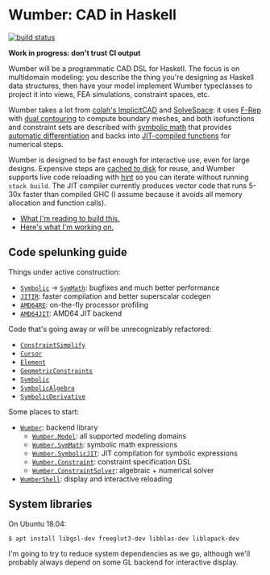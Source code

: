 # Wumber: CAD in Haskell
[![build status](https://travis-ci.org/spencertipping/wumber.svg?branch=master)](https://travis-ci.org/spencertipping/wumber)

**Work in progress: don't trust CI output**

Wumber will be a programmatic CAD DSL for Haskell. The focus is on multidomain
modeling: you describe the thing you're designing as Haskell data structures,
then have your model implement Wumber typeclasses to project it into views, FEA
simulations, constraint spaces, etc.

Wumber takes a lot from [colah's ImplicitCAD][ic] and [SolveSpace][ss]: it uses
[F-Rep][fr] with [dual contouring][dc] to compute boundary meshes, and both
isofunctions and constraint sets are described with [symbolic math][sym] that
provides [automatic differentiation][der] and backs into [JIT-compiled
functions][jit] for numerical steps.

Wumber is designed to be fast enough for interactive use, even for large
designs. Expensive steps are [cached to disk][disk] for reuse, and Wumber
supports live code reloading with [hint][hint] so you can iterate without
running `stack build`. The JIT compiler currently produces vector code that runs
5-30x faster than compiled GHC (I assume because it avoids all memory allocation
and function calls).

+ [What I'm reading to build this.](reading.md)
+ [Here's what I'm working on.](frontier.md)


## Code spelunking guide
Things under active construction:

+ [`Symbolic`][sym0] -> [`SymMath`][sym]: bugfixes and much better performance
+ [`JITIR`][jitir]: faster compilation and better superscalar codegen
+ [`AMD64RE`][amdre]: on-the-fly processor profiling
+ [`AMD64JIT`][amdjit]: AMD64 JIT backend

Code that's going away or will be unrecognizably refactored:

+ [`ConstraintSimplify`](src/Wumber/ConstraintSimplify.hs)
+ [`Cursor`](src/Wumber/Cursor.hs)
+ [`Element`](src/Wumber/Element.hs)
+ [`GeometricConstraints`](src/Wumber/GeometricConstraints.hs)
+ [`Symbolic`](src/Wumber/Symbolic.hs)
+ [`SymbolicAlgebra`](src/Wumber/SymbolicAlgebra.hs)
+ [`SymbolicDerivative`](src/Wumber/SymbolicDerivative.hs)

Some places to start:

+ [`Wumber`](src/Wumber.hs): backend library
  + [`Wumber.Model`](src/Wumber/Model.hs): all supported modeling domains
  + [`Wumber.SymMath`](src/Wumber/SymMath.hs): symbolic math expressions
  + [`Wumber.SymbolicJIT`][jit]: JIT compilation for symbolic expressions
  + [`Wumber.Constraint`][const]: constraint specification DSL
  + [`Wumber.ConstraintSolver`][csolv]: algebraic + numerical solver
+ [`WumberShell`](src/WumberShell.hs): display and interactive reloading

[ic]: http://implicitcad.org
[ss]: http://solvespace.com/index.pl
[fr]: https://en.wikipedia.org/wiki/Function_representation
[dc]: https://www.boristhebrave.com/2018/04/15/dual-contouring-tutorial/
[hint]: https://hackage.haskell.org/package/hint

[sym]: src/Wumber/SymMath.hs
[sym0]: src/Wumber/Symbolic.hs
[der]: src/Wumber/SymbolicDerivative.hs
[jit]: src/Wumber/SymbolicJIT.hs
[disk]: src/WumberShell/ComputedCache.hs
[jitir]: src/Wumber/JITIR.hs
[amdre]: src/Wumber/AMD64RE.hs
[amdjit]: src/Wumber/AMD64JIT.hs
[const]: src/Wumber/Constraint.hs
[csolv]: src/Wumber/ConstraintSolver.hs


## System libraries
On Ubuntu 18.04:

```sh
$ apt install libgsl-dev freeglut3-dev libblas-dev liblapack-dev
```

I'm going to try to reduce system dependencies as we go, although we'll probably
always depend on some GL backend for interactive display.
